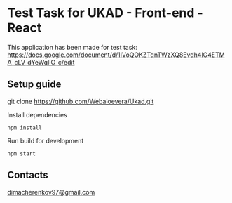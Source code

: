 # Test Task for UKAD - Front-end - React

This application has been made for test task: https://docs.google.com/document/d/1lVoQOKZTqnTWzXQ8Evdh4lG4ETMA_cLV_dYeWqIlO_c/edit

## Setup guide

git clone https://github.com/Webaloevera/Ukad.git

Install dependencies

`npm install`

Run build for development

`npm start`

## Contacts
dimacherenkov97@gmail.com
